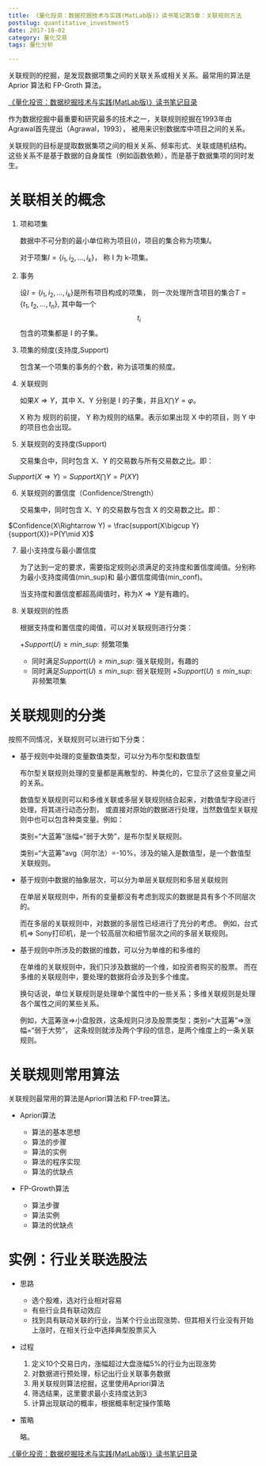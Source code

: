 ```yaml
---
title: 《量化投资：数据挖掘技术与实践(MatLab版)》读书笔记第5章：关联规则方法
postslug: quantitative_investment5
date: 2017-10-02
category: 量化交易
tags: 量化分析

---
```


 关联规则的挖掘，是发现数据项集之间的关联关系或相关关系。最常用的算法是 Aprior 算法和 FP-Groth 算法。

<!-- more -->

[《量化投资：数据挖掘技术与实践(MatLab版)》读书笔记目录]({filename}quantitative_investment_index.md)


作为数据挖掘中最重要和研究最多的技术之一，关联规则挖掘在1993年由Agrawal首先提出（Agrawal，1993），
被用来识别数据库中项目之间的关系。

关联规则的目标是提取数据集项之间的相关关系、频率形式、关联或随机结构。
这些关系不是基于数据的自身属性（例如函数依赖），而是基于数据集项的同时发生。

# 关联相关的概念

1. 项和项集

   数据中不可分割的最小单位称为项目($i$)，项目的集合称为项集$I$。

   对于项集$I = \{ {i}_{1}, {i}_{2},...,{i}_{k} \}$， 称 I 为 k-项集。

2. 事务

   设$I = \{ {i}_{1}, {i}_{2},...,{i}_{k} \}$是所有项目构成的项集，
   则一次处理所含项目的集合$T = \{ {t}_{1}, {t}_{2},...,{t}_{n} \}$,
   其中每一个$${t}_{i}$$包含的项集都是 I 的子集。

3. 项集的频度(支持度,Support)

   包含某一个项集的事务的个数，称为该项集的频度。

4. 关联规则

   如果$X \Rightarrow Y$，其中 X、Y 分别是 I 的子集，并且$X \bigcap Y = \varphi$。

   X 称为 规则的前提， Y 称为规则的结果。表示如果出现 X 中的项目，则 Y 中的项目也会出现。

5. 关联规则的支持度(Support)

   交易集合中，同时包含 X、Y 的交易数与所有交易数之比。即：

  $Support\left(X\Rightarrow Y \right) = Support X \bigcap Y = P(XY)$

6. 关联规则的置信度（Confidence/Strength）

   交易集中，同时包含 X、Y 的交易数与包含 X 的交易数之比。即：

  $Confidence(X\Rightarrow Y) = \frac{support(X\bigcup Y}{support(X)}=P(Y\mid X)$

7. 最小支持度与最小置信度

   为了达到一定的要求，需要指定规则必须满足的支持度和置信度阈值。分别称为最小支持度阈值(min_sup)和
   最小置信度阈值(min_conf)。

   当支持度和置信度都超高阈值时，称为$X\Rightarrow Y$是有趣的。

8. 关联规则的性质

   根据支持度和置信度的阈值，可以对关联规则进行分类：

   +$Support\left(U \right) \geq min\_sup$: 频繁项集
     - 同时满足$Support\left(U \right) \geq min\_sup$: 强关联规则，有趣的
     - 同时满足$Support\left(U \right) \leq min\_sup$: 弱关联规则
   +$Support\left(U \right) \leq min\_sup$: 非频繁项集


# 关联规则的分类

按照不同情况，关联规则可以进行如下分类：

- 基于规则中处理的变量数值类型，可以分为布尔型和数值型

  布尔型关联规则处理的变量都是离散型的、种类化的，它显示了这些变量之间的关系。

  数值型关联规则可以和多维关联或多层关联规则结合起来，对数值型字段进行处理，将其进行动态分割，
  或直接对原始的数据进行处理，当然数值型关联规则中也可以包含种类变量。例如：

  类别=“大蓝筹”涨幅=“弱于大势”，是布尔型关联规则。

  类别=“大蓝筹”avg（阿尔法）=-10%，涉及的输入是数值型，是一个数值型关联规则。

- 基于规则中数据的抽象层次，可以分为单层关联规则和多层关联规则

  在单层关联规则中，所有的变量都没有考虑到现实的数据是具有多个不同层次的。

  而在多层的关联规则中，对数据的多层性已经进行了充分的考虑。
  例如，台式机=> Sony打印机，是一个较高层次和细节层次之间的多层关联规则。

- 基于规则中所涉及的数据的维数，可以分为单维的和多维的

  在单维的关联规则中，我们只涉及数据的一个维，如投资者购买的股票。
  而在多维的关联规则中，要处理的数据将会涉及到多个维度。

  换句话说，单位关联规则是处理单个属性中的一些关系；多维关联规则是处理各个属性之间的某些关系。

  例如，大蓝筹涨=>小盘股跌，这条规则只涉及股票类型；类别=“大蓝筹”=>涨幅=“弱于大势”，
  这条规则就涉及两个字段的信息，是两个维度上的一条关联规则。


# 关联规则常用算法

关联规则最常用的算法是Apriori算法和 FP-tree算法。

- Apriori算法

  + 算法的基本思想
  + 算法的步骤
  + 算法的实例
  + 算法的程序实现
  + 算法的优缺点

- FP-Growth算法

  + 算法步骤
  + 算法实例
  + 算法的优缺点

# 实例：行业关联选股法

- 思路

  + 选个股难，选对行业相对容易
  + 有些行业具有联动效应
  + 找到具有联动关联的行业，当某个行业出现涨势、但其相关行业没有开始上涨时，在相关行业中选择典型股票买入

- 过程

  1. 定义10个交易日内，涨幅超过大盘涨幅5%的行业为出现涨势
  2. 对数据进行预处理，标记出行业关联事务数据
  3. 用关联规则算法挖掘，这里使用Apriori算法
  4. 筛选结果，这里要求最小支持度达到3
  5. 计算出现联动的概率，根据概率制定操作策略

- 策略

  略。




[《量化投资：数据挖掘技术与实践(MatLab版)》读书笔记目录]({filename}quantitative_investment_index.md)

